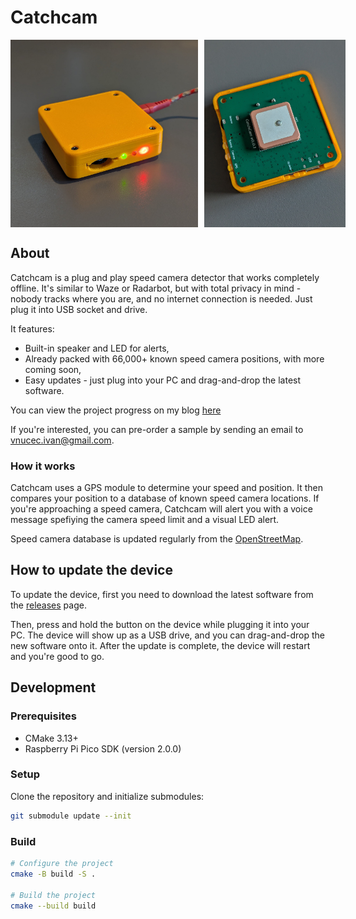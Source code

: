 # Catchcam

<div style="display: flex;">
  <img src="images/catchcam.jpg" alt="Catchcam device plugged in" style="height: 300px; margin-right: 10px;">
  <img src="images/catchcam_internals.jpg" alt="Catchcam device internals" style="height: 300px;">
</div>

## About

Catchcam is a plug and play speed camera detector that works completely offline. It's similar to Waze or Radarbot, but with total privacy in mind - nobody tracks where you are, and no internet connection is needed. Just plug it into USB socket and drive.

It features:

- Built-in speaker and LED for alerts,
- Already packed with 66,000+ known speed camera positions, with more coming soon,
- Easy updates - just plug into your PC and drag-and-drop the latest software.

You can view the project progress on my blog [here](https://ivanvnucec.github.io/tags/#catchcam)

If you're interested, you can pre-order a sample by sending an email to [vnucec.ivan@gmail.com](mailto:vnucec.ivan@gmail.com).

### How it works

Catchcam uses a GPS module to determine your speed and position. It then compares your position to a database of known speed camera locations. If you're approaching a speed camera, Catchcam will alert you with a voice message spefiying the camera speed limit and a visual LED alert.

Speed camera database is updated regularly from the [OpenStreetMap](https://www.openstreetmap.org/).

## How to update the device

To update the device, first you need to download the latest software from the [releases](https://github.com/IvanVnucec/catchcam/releases) page.

Then, press and hold the button on the device while plugging it into your PC. The device will show up as a USB drive, and you can drag-and-drop the new software onto it. After the update is complete, the device will restart and you're good to go.

## Development

### Prerequisites

- CMake 3.13+
- Raspberry Pi Pico SDK (version 2.0.0)

### Setup

Clone the repository and initialize submodules:

```sh
git submodule update --init
```

### Build

```sh
# Configure the project
cmake -B build -S .

# Build the project
cmake --build build
```
